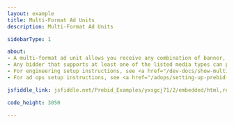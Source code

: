 ```yaml
---
layout: example
title: Multi-Format Ad Units
description: Multi-Format Ad Units

sidebarType: 1

about:
- A multi-format ad unit allows you receive any combination of banner, video, or native demand
- Any bidder that supports at least one of the listed media types can participate in the auction for that ad unit
- For engineering setup instructions, see <a href="/dev-docs/show-multi-format-ads.html">Show Multi-Format Ads</a>
- For ad ops setup instructions, see <a href="/adops/setting-up-prebid-multi-format-in-dfp.html">Setting up Prebid Multi-Format in Google Ad Manager</a>

jsfiddle_link: jsfiddle.net/Prebid_Examples/yxsgcj71/2/embedded/html,result

code_height: 3050

---
```

